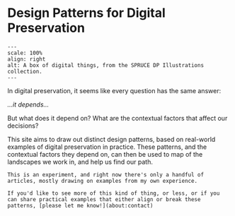 # Design Patterns for Digital Preservation

```{image} images/spruce_dp_digibox.svg
---
scale: 100%
align: right
alt: A box of digital things, from the SPRUCE DP Illustrations collection.
---
```

In digital preservation, it seems like every question has the same answer: 

_...it depends..._

But what does it depend on? What are the contextual factors that affect our decisions?

This site aims to draw out distinct design patterns, based on real-world examples of digital preservation in practice. These patterns, and the contextual factors they depend on, can then be used to map of the landscapes we work in, and help us find our path.


```{note}
This is an experiment, and right now there's only a handful of articles, mostly drawing on examples from my own experience.

If you'd like to see more of this kind of thing, or less, or if you can share practical examples that either align or break these patterns, [please let me know!](about:contact)
```


